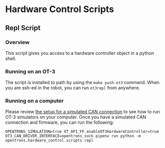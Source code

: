 # Hardware Control Scripts

## Repl Script

### Overview

This script gives you access to a hardware controller object in a python shell. 

### Running on an OT-3

The script is installed to path by using the `make push-ot3` command. When you are ssh-ed in the robot, you can run `ot3repl` from anywhere.


### Running on a computer

Please review [the setup for a simulated CAN connection](https://github.com/Opentrons/opentrons/tree/edge/hardware#can-bus-simulation) to see how to run OT-3 simulators on your computer. Once you have a simulated CAN connection and firmware, you can run the following:

`OPENTRONS_SIMULATION=true OT_API_FF_enableOT3HardwareController=true OT3_CAN_DRIVER_INTERFACE=opentrons_sock pipenv run python -m opentrons.hardware_control.scripts.repl`
